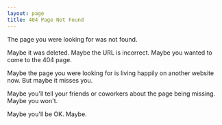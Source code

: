 ```yaml
---
layout: page
title: 404 Page Not Found
---
```


The page you were looking for was not found.

Maybe it was deleted. Maybe the URL is incorrect. Maybe you wanted to come to
the 404 page.

Maybe the page you were looking for is living happily on another website now.
But maybe it misses you.

Maybe you'll tell your friends or coworkers about the page being missing. Maybe
you won't.

Maybe you'll be OK. Maybe.
